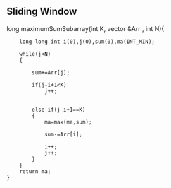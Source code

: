 ## Sliding Window

 long maximumSumSubarray(int K, vector<int> &Arr , int N){
    
        long long int i(0),j(0),sum(0),ma(INT_MIN);
        
        while(j<N)
        {
            
            sum+=Arr[j];
            
            if(j-i+1<K)
                j++;
            
            
            else if(j-i+1==K)
            {
                ma=max(ma,sum);
                
                sum-=Arr[i];
                
                i++;
                j++;
            }
        }
        return ma;
    }
